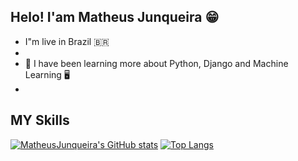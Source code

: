 ## Helo! I'am Matheus Junqueira :grin:

- I"m live in Brazil :brazil:
- 
- 🌱 I have been learning more about Python, Django and Machine Learning :desktop_computer:
- 






## MY Skills
[![MatheusJunqueira's GitHub stats](https://github-readme-stats.vercel.app/api?username=MatheusJunqueiradaSilva)](https://github.com/MatheusJunqueiradaSilva/github-readme-stats)
[![Top Langs](https://github-readme-stats.vercel.app/api/top-langs/?username=MatheusJunqueiradaSilva)](https://github.com/MatheusJunqueiradaSilva/github-readme-stats)
